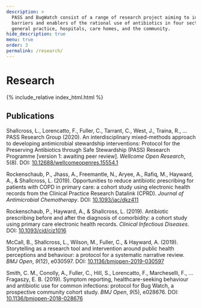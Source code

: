 ```yaml
---
description: >
  PASS and BugWatch consist of a range of research project aiming to identify
  barriers and enablers of the rational use of antibiotics in four sectors:
  general practice, hospitals, care homes, and the community.
hide_description: true
menu: true
order: 3
permalink: /research/
---
```


# Research

{% include_relative index_html.html %}


## Publications
[Design]: BugWatch/index.md

<div class='references'>

<p id="Shallcross2020">Shallcross, L., Lorencatto, F., Fuller, C., Tarrant, C., West, J., Traina, R., … PASS Research Group (2020). An interdisciplinary mixed-methods approach to developing antimicrobial stewardship interventions: Protocol for the Preserving Antibiotics through Safe Stewardship (PASS) Research Programme [version 1: awaiting peer review]. <i>Wellcome Open Research</i>, 5(8). DOI: <a href="https://doi.org/10.12688/wellcomeopenres.15554.1">10.12688/wellcomeopenres.15554.1</a></p>

<p id="Rockenshaub2019a">Rockenschaub, P., Jhass, A., Freemantle, N., Aryee, A., Rafiq, M., Hayward, A., &amp; Shallcross, L. (2019). Opportunities to reduce antibiotic prescribing for patients with COPD in primary care: a cohort study using electronic health records from the Clinical Practice Research Datalink
(CPRD). <i>Journal of Antimicrobial Chemotherapy</i>. DOI: <a href="https://doi.org/10.1093/jac/dkz411">10.1093/jac/dkz411</a></p>

<p id="Rockenshaub2019b">Rockenschaub, P., Hayward, A., &amp; Shallcross, L. (2019). Antibiotic prescribing before and after the diagnosis of comorbidity: a cohort study using primary care electronic health
records. <i>Clinical Infectious Diseases</i>. DOI: <a href="https://doi.org/10.1093/cid/ciz1016">10.1093/cid/ciz1016</a></p>

<p id="McCall2019">McCall, B., Shallcross, L., Wilson, M., Fuller, C., &amp; Hayward, A. (2019). Storytelling as a research tool and intervention around public health perceptions and behaviour: a
protocol for a systematic narrative review. <i>BMJ Open</i>, <i>9</i>(12),
e030597. DOI: <a href="https://doi.org/10.1136/bmjopen-2019-030597">10.1136/bmjopen-2019-030597</a></p>

<p id="Smith2018">Smith, C. M., Conolly, A., Fuller, C., Hill, S., Lorencatto, F., Marcheselli, F., … Fragaszy, E. B. (2019). Symptom reporting, healthcare-seeking behaviour and antibiotic use for
common infections: protocol for Bug Watch, a prospective community cohort
study. <i>BMJ Open</i>, <i>9</i>(5), e028676. DOI: <a href="https://doi.org/10.1136/bmjopen-2018-028676">10.1136/bmjopen-2018-028676</a></p>

</div>